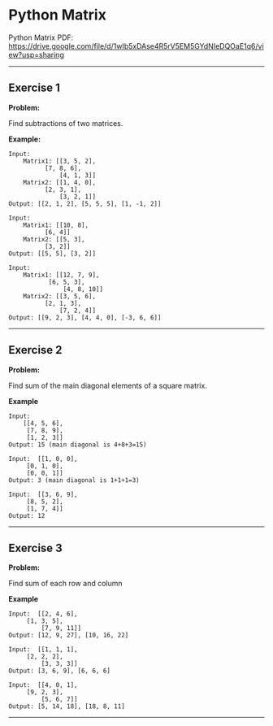 # Python Matrix

Python Matrix PDF:
https://drive.google.com/file/d/1wIb5xDAse4R5rV5EM5GYdNIeDQOaE1q6/view?usp=sharing


---

## Exercise 1

**Problem:**

Find subtractions of two matrices.

**Example:**

	Input:
		Matrix1: [[3, 5, 2], 
	 		  [7, 8, 6], 
	     		  [4, 1, 3]]
		Matrix2: [[1, 4, 0], 
	 		  [2, 3, 1], 
	     		  [3, 2, 1]]
	Output: [[2, 1, 2], [5, 5, 5], [1, -1, 2]]
	
	Input:
		Matrix1: [[10, 8], 
	 		  [6, 4]]
		Matrix2: [[5, 3], 
	 		  [3, 2]]
	Output: [[5, 5], [3, 2]]
 
	Input:
		Matrix1: [[12, 7, 9], 
	 		   [6, 5, 3], 
	      		   [4, 8, 10]]
		Matrix2: [[3, 5, 6], 
	 		  [2, 1, 3], 
	     		  [7, 2, 4]]
	Output: [[9, 2, 3], [4, 4, 0], [-3, 6, 6]]

---

## Exercise 2

**Problem:**

Find sum of the main diagonal elements of a square matrix.

**Example**

	Input: 
 		[[4, 5, 6], 
 		 [7, 8, 9], 
		 [1, 2, 3]]
	Output: 15 (main diagonal is 4+8+3=15)
 
	Input:  [[1, 0, 0], 
	 	 [0, 1, 0], 
	  	 [0, 0, 1]]
	Output: 3 (main diagonal is 1+1+1=3)
	
 	Input:  [[3, 6, 9],
	  	 [8, 5, 2], 
		 [1, 7, 4]]
	Output: 12 



---

## Exercise 3

**Problem:**

Find sum of each row and column

**Example**

	Input:  [[2, 4, 6],
	 	 [1, 3, 5], 
	    	 [7, 9, 11]]
	Output: [12, 9, 27], [10, 16, 22]
	
 	Input:  [[1, 1, 1], 
	 	 [2, 2, 2], 
	    	 [3, 3, 3]]
	Output: [3, 6, 9], [6, 6, 6]
	
 	Input:  [[4, 0, 1], 
	 	 [9, 2, 3], 
	    	 [5, 6, 7]]
	Output: [5, 14, 18], [18, 8, 11]
 
---


